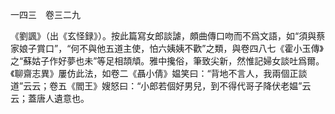 一四三　卷三二九

《劉諷》（出《玄怪録》）。按此篇寫女郎談謔，頗曲傳口吻而不爲文語，如“須與蔡家娘子賞口”，“何不與他五道主使，怕六姨姨不歡”之類，與卷四八七《霍小玉傳》之“蘇姑子作好夢也未”等足相頡頏。雅中攙俗，筆致尖新，然惟記婦女談吐爲爾。《聊齋志異》屢仿此法，如卷二《聶小倩》媪笑曰：“背地不言人，我兩個正談道”云云；卷五《閻王》嫂怒曰：“小郎若個好男兒，到不得代哥子降伏老媪”云云；蓋唐人遺意也。